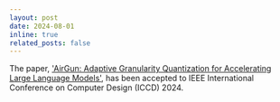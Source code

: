 ```yaml
---
layout: post
date: 2024-08-01
inline: true
related_posts: false
---
```


The paper, <a href="https://ieeexplore.ieee.org/abstract/document/10818069">'AirGun: Adaptive Granularity Quantization for Accelerating Large Language Models'</a>, has been accepted to IEEE International Conference on Computer Design (ICCD) 2024.
